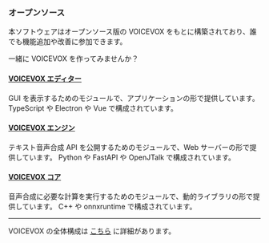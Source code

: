 ### オープンソース

本ソフトウェアはオープンソース版の VOICEVOX をもとに構築されており、誰でも機能追加や改善に参加できます。

一緒に VOICEVOX を作ってみませんか？

#### [VOICEVOX エディター](https://github.com/Hiroshiba/voicevox)

GUI を表示するためのモジュールで、アプリケーションの形で提供しています。
TypeScript や Electron や Vue で構成されています。

#### [VOICEVOX エンジン](https://github.com/Hiroshiba/voicevox_engine)

テキスト音声合成 API を公開するためのモジュールで、Web サーバーの形で提供しています。
Python や FastAPI や OpenJTalk で構成されています。

#### [VOICEVOX コア](https://github.com/Hiroshiba/voicevox_core)

音声合成に必要な計算を実行するためのモジュールで、動的ライブラリの形で提供しています。
C++ や onnxruntime で構成されています。

---

VOICEVOX の全体構成は [こちら](https://github.com/Hiroshiba/voicevox/blob/main/docs/%E5%85%A8%E4%BD%93%E6%A7%8B%E6%88%90.md) に詳細があります。
